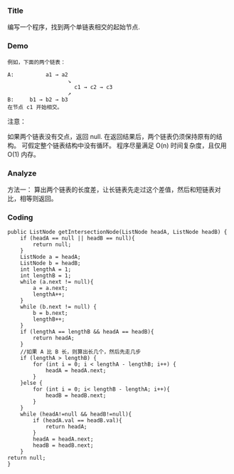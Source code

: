 ### Title

编写一个程序，找到两个单链表相交的起始节点.

### Demo

```
例如，下面的两个链表：

A:          a1 → a2
                   ↘
                     c1 → c2 → c3
                   ↗            
B:     b1 → b2 → b3
在节点 c1 开始相交。
```

注意：

如果两个链表没有交点，返回 null.
在返回结果后，两个链表仍须保持原有的结构。
可假定整个链表结构中没有循环。
程序尽量满足 O(n) 时间复杂度，且仅用 O(1) 内存。


### Analyze

方法一：
算出两个链表的长度差，让长链表先走过这个差值，然后和短链表对比，相等则返回。


### Coding
```
public ListNode getIntersectionNode(ListNode headA, ListNode headB) {
    if (headA == null || headB == null){
        return null;
    }
    ListNode a = headA;
    ListNode b = headB;
    int lengthA = 1;
    int lengthB = 1;
    while (a.next != null){
        a = a.next;
        lengthA++;
    }
    while (b.next != null) {
        b = b.next;
        lengthB++;
    }
    if (lengthA == lengthB && headA == headB){
        return headA;
    }
    //如果 A 比 B 长，则算出长几个，然后先走几步
    if (lengthA > lengthB) {
        for (int i = 0; i < lengthA - lengthB; i++) {
            headA = headA.next;
        }
    }else {
        for (int i = 0; i< lengthB - lengthA; i++){
            headB = headB.next;
        }
    }
    while (headA!=null && headB!=null){
        if (headA.val == headB.val){
            return headA;
        }
        headA = headA.next;
        headB = headB.next;
    }
return null;
}
```